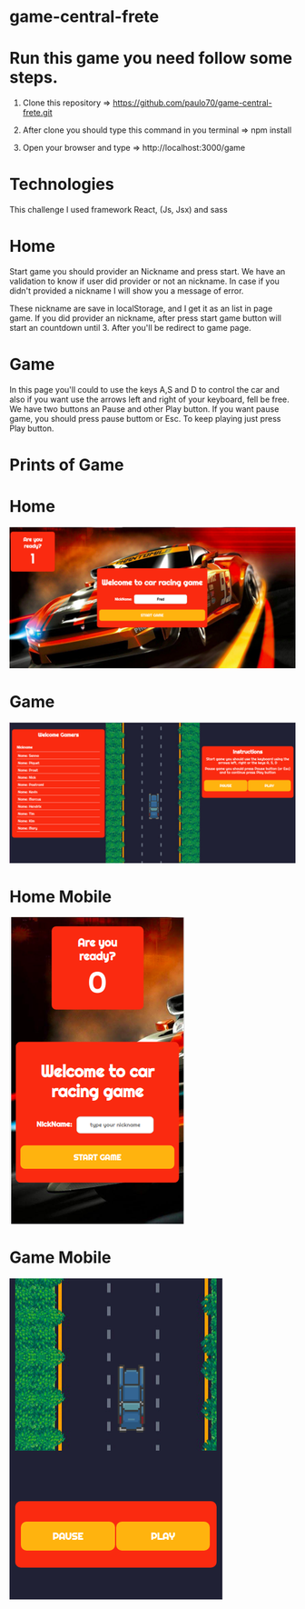 # game-central-frete

# Run this game you need follow some steps. 

1) Clone this repository => https://github.com/paulo70/game-central-frete.git

2) After clone you should type this command in you terminal => npm install

3) Open your browser and type => http://localhost:3000/game

# Technologies
This challenge I used framework React, (Js, Jsx) and sass

# Home
Start game you should provider an Nickname and press start. We have an validation to know if user did provider or not an nickname.
In case if you didn't provided a nickname I will show you a message of error.

These nickname are save in localStorage, and I get it as an list in page game.
If you did provider an nickname, after press start game button will start an countdown until 3. After you'll be redirect to game page.

# Game
In this page you'll could to use the keys A,S and D to control the car and also if you want use the arrows left and right of your keyboard, fell be free. 
We have two buttons an Pause and other Play button. If you want pause game, you should press pause buttom or Esc. To keep playing just press Play button.

# Prints of Game
 
# Home

![Alt text](/src/assets/images/home.png?raw=true "Desktop screen")

# Game

![Alt text](/src/assets/images/game.png?raw=true "Desktop screen")

# Home Mobile

![Alt text](/src/assets/images/home-mobile.png?raw=true "Desktop screen")

# Game Mobile

![Alt text](/src/assets/images/game-mobile.png?raw=true "Desktop screen")
 
